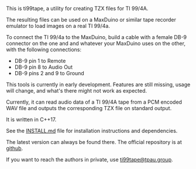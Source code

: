 This is ti99tape, a utility for creating TZX files for TI 99/4A.

The resulting files can be used on a MaxDuino or similar tape recorder emulator to load images on a real TI 99/4a.

To connect the TI 99/4a to the MaxDuino, build a cable with a female DB-9 connector on the one and and whatever your MaxDuino uses on the other, with the following connections:

- DB-9 pin 1 to Remote
- DB-9 pin 8 to Audio Out
- DB-9 pins 2 and 9 to Ground

This tools is currently in early development. Features are still missing, usage will change, and what's there might not work as expected.

Currently, it can read audio data of a TI 99/4A tape from a PCM encoded WAV file and outputs the corresponding TZX file on standard output.

It is written in C++17.

See the [INSTALL.md](INSTALL.md) file for installation instructions and dependencies.

The latest version can always be found there.  The official repository is at [github](https://github.com/T-Pau/ti99tape/).

If you want to reach the authors in private, use <ti99tape@tpau.group>.
